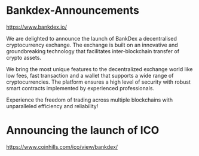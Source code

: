 # Bankdex-Announcements
https://www.bankdex.io/

We are delighted to announce the launch of BankDex a decentralised cryptocurrency exchange. The exchange is built on an innovative and groundbreaking technology that facilitates inter-blockchain transfer of crypto assets. 

We bring the most unique features to the decentralized exchange world like low fees, fast transaction and a wallet that supports a wide range of cryptocurrencies. The platform ensures a high level of security with robust smart contracts implemented by experienced professionals.

Experience the freedom of trading across multiple blockchains with unparalleled efficiency and reliability!

# Announcing the launch of ICO 
https://www.coinhills.com/ico/view/bankdex/
